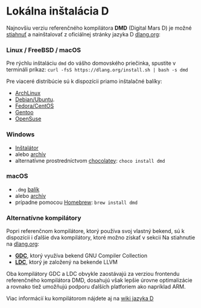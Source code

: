# Lokálna inštalácia D

Najnovšiu verziu referenčného kompilátora **DMD** (Digital Mars D)
je možné [stiahnuť](http://dlang.org/download.html) a nainštalovať
z oficiálnej stránky jazyka D [dlang.org](https://dlang.org):

### Linux / FreeBSD / macOS

Pre rýchlu inštaláciu `dmd` do vášho domovského priečinka, spustite v termináli príkaz:
`curl -fsS https://dlang.org/install.sh | bash -s dmd`

Pre viaceré distribúcie sú k dispozícii priamo inštalačné balíky:

* [ArchLinux](https://wiki.archlinux.org/index.php/D_(programming_language))
* [Debian/Ubuntu](http://d-apt.sourceforge.net).
* [Fedora/CentOS](http://dlang.org/download.html#dmd)
* [Gentoo](https://wiki.gentoo.org/wiki/Dlang)
* [OpenSuse](http://dlang.org/download.html#dmd)

### Windows

* [Inštalátor](http://downloads.dlang.org/releases/2.x/{{latest-release}}/dmd-{{latest-release}}.exe)
* alebo [archív](http://downloads.dlang.org/releases/2.x/{{latest-release}}/dmd.{{latest-release}}.windows.7z)
* alternatívne prostredníctvom [chocolatey](https://chocolatey.org/packages/dmd): `choco install dmd`

### macOS

* `.dmg` [balík](http://downloads.dlang.org/releases/2.x/{{latest-release}}/dmd.{{latest-release}}.dmg)
* alebo [archív](http://downloads.dlang.org/releases/2.x/{{latest-release}}/dmd.{{latest-release}}.osx.tar.xz)
* prípadne pomocou [Homebrew](http://brew.sh): `brew install dmd`

### Alternatívne kompilátory

Popri referenčnom kompilátore, ktorý používa svoj vlastný bekend,
sú k dispozícii i ďalšie dva kompilátory, ktoré možno získať v sekcii Na stiahnutie na
[dlang.org](https://dlang.org):

* [**GDC**](http://gdcproject.org/downloads), ktorý využíva bekend GNU Compiler Collection
* [**LDC**](https://github.com/ldc-developers/ldc#installation), ktorý je založený na bekende LLVM

Oba kompilátory GDC a LDC obvykle zaostávajú za verziou frontendu referenčného kompilátora DMD,
dosahujú však lepšie úrovne optimalizácie a rovnako tiež umožňujú podporu ďalších platforiem
ako napríklad ARM.

Viac informácií ku kompilátorom nájdete aj na [wiki jazyka D](https://wiki.dlang.org/Compilers)

